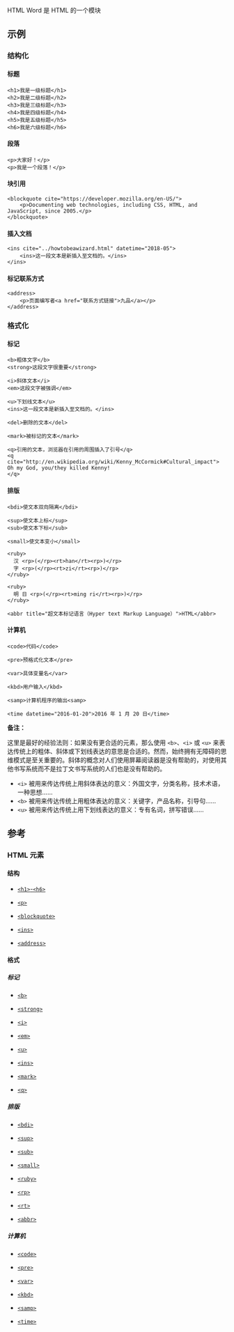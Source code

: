 HTML Word 是 HTML 的一个模块

## 示例

### 结构化

#### 标题

```
<h1>我是一级标题</h1>
<h2>我是二级标题</h2>
<h3>我是三级标题</h3>
<h4>我是四级标题</h4>
<h5>我是五级标题</h5>
<h6>我是六级标题</h6>
```

#### 段落

```
<p>大家好！</p>
<p>我是一个段落！</p>
```

#### 块引用

```
<blockquote cite="https://developer.mozilla.org/en-US/">
    <p>Documenting web technologies, including CSS, HTML, and JavaScript, since 2005.</p>
</blockquote>
```

#### 插入文档

```
<ins cite="../howtobeawizard.html" datetime="2018-05">
    <ins>这一段文本是新插入至文档的。</ins>
</ins>
```

#### 标记联系方式

```
<address>
    <p>页面编写者<a href="联系方式链接">九品</a></p>
</address>
```

### 格式化

#### 标记

```
<b>粗体文字</b>
<strong>这段文字很重要</strong>

<i>斜体文本</i>
<em>这段文字被强调</em>

<u>下划线文本</u>
<ins>这一段文本是新插入至文档的。</ins>

<del>删除的文本</del>

<mark>被标记的文本</mark>

<q>引用的文本，浏览器在引用的周围插入了引号</q>
<q cite="http://en.wikipedia.org/wiki/Kenny_McCormick#Cultural_impact">
Oh my God, you/they killed Kenny!
</q>
```

#### 排版

```
<bdi>使文本双向隔离</bdi>

<sup>使文本上标</sup>
<sub>使文本下标</sub>

<small>使文本变小</small>

<ruby>
  汉 <rp>(</rp><rt>han</rt><rp>)</rp>
  字 <rp>(</rp><rt>zi</rt><rp>)</rp>
</ruby>

<ruby>
  明 日 <rp>(</rp><rt>ming ri</rt><rp>)</rp>
</ruby>

<abbr title="超文本标记语言（Hyper text Markup Language）">HTML</abbr>
```

#### 计算机

```
<code>代码</code>

<pre>预格式化文本</pre>

<var>具体变量名</var>

<kbd>用户输入</kbd>

<samp>计算机程序的输出<samp>

<time datetime="2016-01-20">2016 年 1 月 20 日</time>
```

**备注：**

这里是最好的经验法则：如果没有更合适的元素，那么使用 `<b>`、`<i>` 或 `<u>` 来表达传统上的粗体、斜体或下划线表达的意思是合适的。然而，始终拥有无障碍的思维模式是至关重要的。斜体的概念对人们使用屏幕阅读器是没有帮助的，对使用其他书写系统而不是拉丁文书写系统的人们也是没有帮助的。

- `<i>` 被用来传达传统上用斜体表达的意义：外国文字，分类名称，技术术语，一种思想……
- `<b>` 被用来传达传统上用粗体表达的意义：关键字，产品名称，引导句……
- `<u>` 被用来传达传统上用下划线表达的意义：专有名词，拼写错误……

## 参考

### HTML 元素

#### 结构

- [`<h1>`-`<h6>`](https://developer.mozilla.org/zh-CN/docs/Web/HTML/Element/Heading_Elements)

- [`<p>`]()

- [`<blockquote>`]()

- [`<ins>`]()

- [`<address>`](https://developer.mozilla.org/zh-CN/docs/Web/HTML/Element/address)

#### 格式

##### 标记

- [`<b>`](https://developer.mozilla.org/zh-CN/docs/Web/HTML/Element/b)

- [`<strong>`](https://developer.mozilla.org/zh-CN/docs/Web/HTML/Element/strong)

- [`<i>`](https://developer.mozilla.org/zh-CN/docs/Web/HTML/Element/i)

- [`<em>`](https://developer.mozilla.org/zh-CN/docs/Web/HTML/Element/em)

- [`<u>`](https://developer.mozilla.org/zh-CN/docs/Web/HTML/Element/u)

- [`<ins>`](https://developer.mozilla.org/zh-CN/docs/Web/HTML/Element/ins)

- [`<mark>`](https://developer.mozilla.org/zh-CN/docs/Web/HTML/Element/mark)

- [`<q>`](https://developer.mozilla.org/zh-CN/docs/Web/HTML/Element/q)

##### 排版

- [`<bdi>`](https://developer.mozilla.org/zh-CN/docs/Web/HTML/Element/bdi)

- [`<sup>`](https://developer.mozilla.org/zh-CN/docs/Web/HTML/Element/sup)

- [`<sub>`](https://developer.mozilla.org/zh-CN/docs/Web/HTML/Element/sub)

- [`<small>`](https://developer.mozilla.org/zh-CN/docs/Web/HTML/Element/small)

- [`<ruby>`](https://developer.mozilla.org/zh-CN/docs/Web/HTML/Element/ruby)

- [`<rp>`](https://developer.mozilla.org/zh-CN/docs/Web/HTML/Element/rp)

- [`<rt>`](https://developer.mozilla.org/zh-CN/docs/Web/HTML/Element/rt)

- [`<abbr>`](https://developer.mozilla.org/zh-CN/docs/Web/HTML/Element/abbr)

##### 计算机

- [`<code>`](https://developer.mozilla.org/zh-CN/docs/Web/HTML/Element/code)

- [`<pre>`](https://developer.mozilla.org/zh-CN/docs/Web/HTML/Element/pre)

- [`<var>`](https://developer.mozilla.org/zh-CN/docs/Web/HTML/Element/var)

- [`<kbd>`](https://developer.mozilla.org/zh-CN/docs/Web/HTML/Element/kbd)

- [`<samp>`](https://developer.mozilla.org/zh-CN/docs/Web/HTML/Element/samp)

- [`<time>`](https://developer.mozilla.org/zh-CN/docs/Web/HTML/Element/time)
